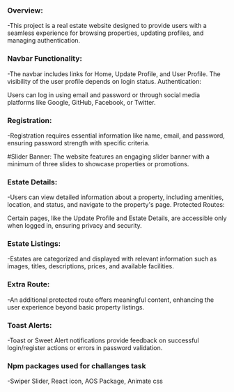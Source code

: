 ### Overview: <br />

-This project is a real estate website designed to provide users with a seamless experience for browsing properties, updating profiles, and managing authentication.

### Navbar Functionality: <br />

-The navbar includes links for Home, Update Profile, and User Profile. The visibility of the user profile depends on login status.
Authentication:

Users can log in using email and password or through social media platforms like Google, GitHub, Facebook, or Twitter.

### Registration: <br />

-Registration requires essential information like name, email, and password, ensuring password strength with specific criteria.

#Slider Banner:
The website features an engaging slider banner with a minimum of three slides to showcase properties or promotions.



### Estate Details: <br />

-Users can view detailed information about a property, including amenities, location, and status, and navigate to the property's page.
Protected Routes:

Certain pages, like the Update Profile and Estate Details, are accessible only when logged in, ensuring privacy and security.

### Estate Listings: <br />

-Estates are categorized and displayed with relevant information such as images, titles, descriptions, prices, and available facilities.

### Extra Route: <br />

-An additional protected route offers meaningful content, enhancing the user experience beyond basic property listings.

### Toast Alerts: <br />

-Toast or Sweet Alert notifications provide feedback on successful login/register actions or errors in password validation.

### Npm packages used for challanges task

-Swiper Slider, React icon, AOS Package, Animate css
